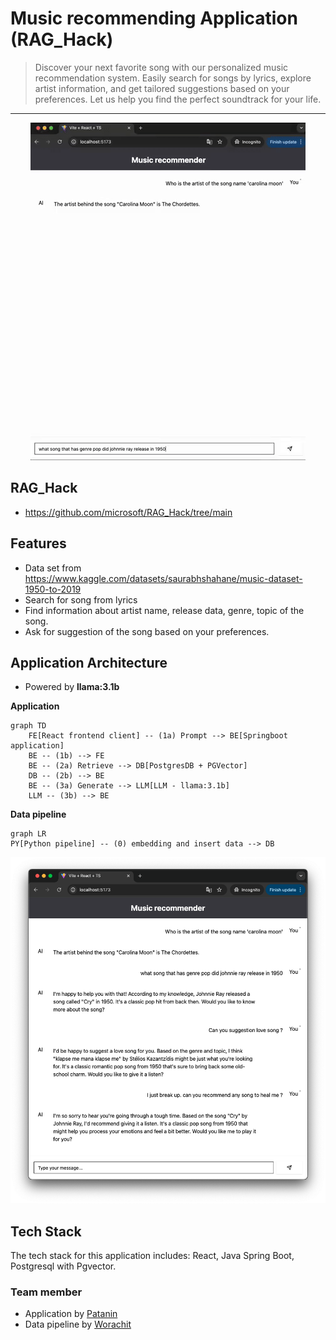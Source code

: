# Music recommending Application (RAG_Hack)

> Discover your next favorite song with our personalized music recommendation system. Easily search for songs by lyrics, explore artist information, and get tailored suggestions based on your preferences. Let us help you find the perfect soundtrack for your life.

---
<div align="center">
<img src="asset/demo-live.gif" />
</div>

## RAG_Hack
-  https://github.com/microsoft/RAG_Hack/tree/main
## Features
- Data set from https://www.kaggle.com/datasets/saurabhshahane/music-dataset-1950-to-2019
- Search for song from lyrics
- Find information about artist name, release data, genre, topic of the song.
- Ask for suggestion of the song based on your preferences.

## Application Architecture
- Powered by **llama:3.1b**

**Application**
```mermaid
graph TD
    FE[React frontend client] -- (1a) Prompt --> BE[Springboot application]
    BE -- (1b) --> FE
    BE -- (2a) Retrieve --> DB[PostgresDB + PGVector]
    DB -- (2b) --> BE
    BE -- (3a) Generate --> LLM[LLM - llama:3.1b]
    LLM -- (3b) --> BE
```
**Data pipeline**
```mermaid
graph LR
PY[Python pipeline] -- (0) embedding and insert data --> DB
```

<div align="center">
<img src="asset/demo-snapshot.png" />
</div>

## Tech Stack

The tech stack for this application includes: React, Java Spring Boot, Postgresql with Pgvector.

### Team member
-  Application by [Patanin](https://github.com/tonson139)
-  Data pipeline by [Worachit](https://github.com/worachit)
